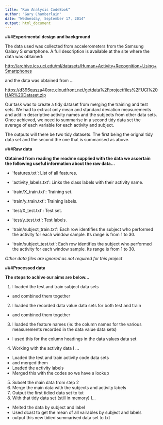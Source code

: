 ```yaml
---
title: "Run Analysis CodeBook"
author: "Gary Chamberlain"
date: "Wednesday, September 17, 2014"
output: html_document
---
```



###**Experimental design and background** 

The data used was collected from accelerometers from the Samsung Galaxy S smartphone. A full description is available at the site where the data was obtained: 

<http://archive.ics.uci.edu/ml/datasets/Human+Activity+Recognition+Using+Smartphones>

and the data was obtained from ...

<https://d396qusza40orc.cloudfront.net/getdata%2Fprojectfiles%2FUCI%20HAR%20Dataset.zip>

Our task was to create a tidy dataset from merging the training and test sets. We had to extract only mean and standard deviation measurements and add in descriptive activity names and the subjects from other data sets. Once achieved, we need to summarise in a second tidy data set the average of each variable for each activity and subject.

The outputs will there be two tidy datasets. The first being the orignal tidy data set and the second the one that is summarised as above.


###**Raw data** 

**Obtained from reading the readme supplied with the data we ascertain the following useful information about the raw data...** 


- 'features.txt': List of all features.

- 'activity_labels.txt': Links the class labels with their activity name.

- 'train/X_train.txt': Training set.

- 'train/y_train.txt': Training labels.

- 'test/X_test.txt': Test set.

- 'test/y_test.txt': Test labels.

- 'train/subject_train.txt': Each row identifies the subject who performed the activity for each window sample. Its range is from 1 to 30. 

- 'train/subject_test.txt': Each row identifies the subject who performed the activity for each window sample. Its range is from 1 to 30. 

*Other data files are ignored as not required for this project*

###**Processed data**

**The steps to achive our aims are below...**

1. I loaded the test and train subject data sets
  + and combined them together
2. I loaded the recorded data value data sets for both test and train
  + and combined them together
3. I loaded the feature names (ie: the column names for the various measurements recorded in the data value data sets)
  + I used this for the column headings in the data values data set
4. Working with the activity data I ...
  + Loaded the test and train activity code data sets
  + and merged them
  + Loaded the activity labels
  + Merged this with the codes so we have a lookup
5. Subset the main data from step 2
6. Merge the main data with the subjects and activity labels
7. Output the first tidied data set to txt
8. With that tidy data set (still in memory) I...
 + Melted the data by subject and label
 + Used dcast to get the mean of all vairables by subject and labels
 + output this new tidied summarised data set to txt
